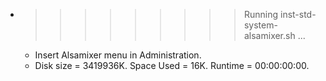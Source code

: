 * >>>>>>>>> Running inst-std-system-alsamixer.sh ...
  * Insert Alsamixer menu in Administration.
  * Disk size = 3419936K. Space Used = 16K. Runtime = 00:00:00:00.
